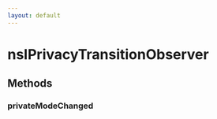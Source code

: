 ```yaml
---
layout: default
---
```


# nsIPrivacyTransitionObserver #

## Methods ##

### privateModeChanged ###
